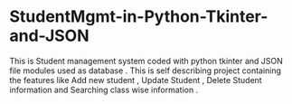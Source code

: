 # StudentMgmt-in-Python-Tkinter-and-JSON
This is Student management system coded with python tkinter and JSON file modules used as database . This is self describing project containing the features like Add new student , Update Student , Delete Student information and Searching class wise information .

